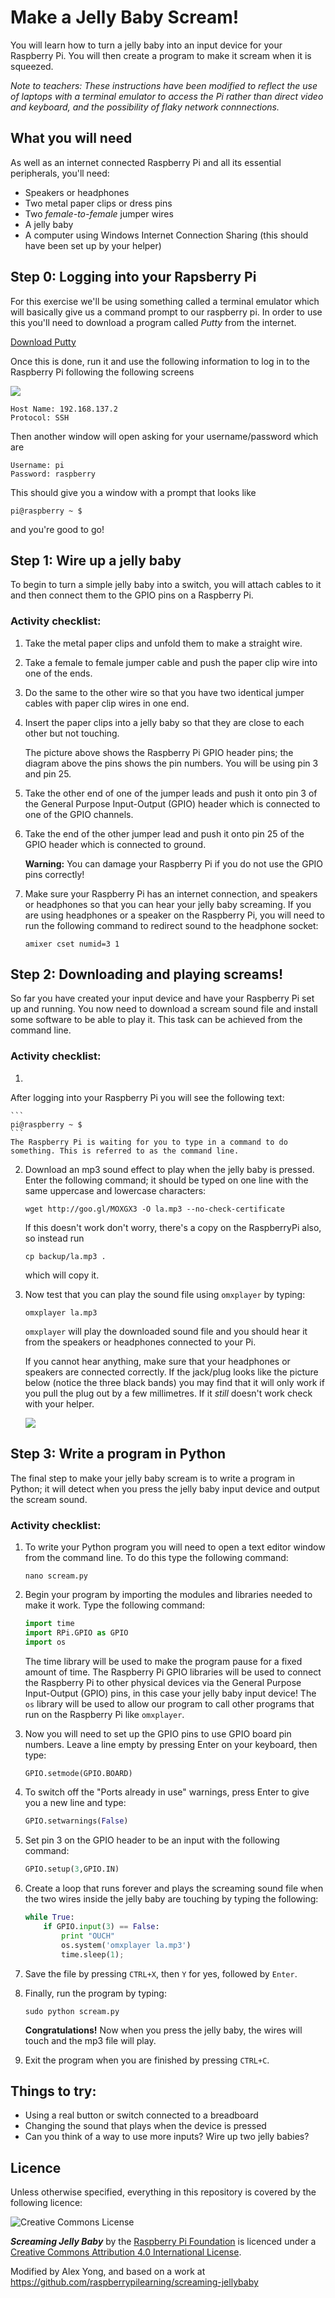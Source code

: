 # Make a Jelly Baby Scream!

You will learn how to turn a jelly baby into an input device for your Raspberry Pi. You will then create a program to make it scream when it is squeezed.

*Note to teachers: These instructions have been modified to reflect the use of laptops with a terminal emulator to access the Pi rather than direct video and keyboard, and the possibility of flaky network connnections.*

## What you will need

As well as an internet connected Raspberry Pi and all its essential peripherals, you'll need:

- Speakers or headphones
- Two metal paper clips or dress pins
- Two *female-to-female* jumper wires
- A jelly baby
- A computer using Windows Internet Connection Sharing (this should have been set up by your helper)

## Step 0: Logging into your Rapsberry Pi

For this exercise we'll be using something called a terminal emulator which will basically give us a command prompt to our raspberry pi.  In order to use this you'll need to download a program called *Putty* from the internet.

[Download Putty](http://the.earth.li/~sgtatham/putty/latest/x86/putty.exe)

Once this is done, run it and use the following information to log in to the Raspberry Pi following the following screens

![](./images/putty.png)

	Host Name: 192.168.137.2
	Protocol: SSH
	
Then another window will open asking for your username/password which are

	Username: pi
	Password: raspberry

This should give you a window with a prompt that looks like 

```
pi@raspberry ~ $
```

and you're good to go!

## Step 1: Wire up a jelly baby

To begin to turn a simple jelly baby into a switch, you will attach cables to it and then connect them to the GPIO pins on a Raspberry Pi.

### Activity checklist:

1. Take the metal paper clips and unfold them to make a straight wire.

2. Take a female to female jumper cable and push the paper clip wire into one of the ends.

3. Do the same to the other wire so that you have two identical jumper cables with paper clip wires in one end.

4. Insert the paper clips into a jelly baby so that they are close to each other but not touching.

    The picture above shows the Raspberry Pi GPIO header pins; the diagram above the pins shows the pin numbers. You will be using pin 3 and pin 25.

5. Take the other end of one of the jumper leads and push it onto pin 3 of the General Purpose Input-Output (GPIO) header which is connected to one of the GPIO channels.

6. Take the end of the other jumper lead and push it onto pin 25 of the GPIO header which is connected to ground.

    **Warning:** You can damage your Raspberry Pi if you do not use the GPIO pins correctly!

7. Make sure your Raspberry Pi has an internet connection, and speakers or headphones so that you can hear your jelly baby screaming. If you are using headphones or a speaker on the Raspberry Pi, you will need to run the following command to redirect sound to the headphone socket:

    `amixer cset numid=3 1`

## Step 2: Downloading and playing screams!

So far you have created your input device and have your Raspberry Pi set up and running. You now need to download a scream sound file and install some software to be able to play it. This task can be achieved from the command line.

### Activity checklist:

1.
  After logging into your Raspberry Pi you will see the following text:

    ```
    pi@raspberry ~ $
    ```
    The Raspberry Pi is waiting for you to type in a command to do something. This is referred to as the command line.

2.  Download an mp3 sound effect to play when the jelly baby is pressed. Enter the following command; it should be typed on one line with the same uppercase and lowercase characters:

    ```
    wget http://goo.gl/MOXGX3 -O la.mp3 --no-check-certificate
    ```

	If this doesn't work don't worry, there's a copy on the RaspberryPi also, so instead run 

	```
	cp backup/la.mp3 .
	```
	which will copy it.

3.  Now test that you can play the sound file using `omxplayer` by typing:

    ```
    omxplayer la.mp3
    ```

	```omxplayer``` will play the downloaded sound file and you should hear it from the speakers or headphones connected to your Pi.

	If you cannot hear anything, make sure that your headphones or speakers are connected correctly.  If the jack/plug looks like the picture below (notice the three black bands) you may find that it will only work if you pull the plug out by a few millimetres.  If it *still* doesn't work check with your helper.

	![](./images/3-5mmjack.jpg)

## Step 3: Write a program in Python

The final step to make your jelly baby scream is to write a program in Python; it will detect when you press the jelly baby input device and output the scream sound.

### Activity checklist:

1. To write your Python program you will need to open a text editor window from the command line. To do this type the following command:

    ```
    nano scream.py
    ```

2. Begin your program by importing the modules and libraries needed to make it work. Type the following command:

    ```python
    import time
    import RPi.GPIO as GPIO
    import os
    ```

    The time library will be used to make the program pause for a fixed amount of time. The Raspberry Pi GPIO libraries will be used to connect the Raspberry Pi to other physical devices via the General Purpose Input-Output (GPIO) pins, in this case your jelly baby input device! The `os` library will be used to allow our program to call other programs that run on the Raspberry Pi like `omxplayer`.

3. Now you will need to set up the GPIO pins to use GPIO board pin numbers. Leave a line empty by pressing Enter on your keyboard, then type:

    ```python
    GPIO.setmode(GPIO.BOARD)
    ```
    
4. To switch off the "Ports already in use" warnings, press Enter to give you a new line and type:

    ```python
    GPIO.setwarnings(False)
    ```
    
5. Set pin 3 on the GPIO header to be an input with the following command:

    ```python
    GPIO.setup(3,GPIO.IN)
    ```
    
6. Create a loop that runs forever and plays the screaming sound file when the two wires inside the jelly baby are touching by typing the following:

    ```python
    while True:
        if GPIO.input(3) == False:
            print "OUCH"
            os.system('omxplayer la.mp3')
            time.sleep(1);
    ```

7. Save the file by pressing `CTRL+X`, then `Y` for yes, followed by `Enter`.

8. Finally, run the program by typing:

    ```
    sudo python scream.py
    ```

    **Congratulations!** Now when you press the jelly baby, the wires will touch and the mp3 file will play.

9. Exit the program when you are finished by pressing `CTRL+C`.

## Things to try:

- Using a real button or switch connected to a breadboard
- Changing the sound that plays when the device is pressed
- Can you think of a way to use more inputs?  Wire up two jelly babies?

## Licence

Unless otherwise specified, everything in this repository is covered by the following licence:

![Creative Commons License](http://i.creativecommons.org/l/by-sa/4.0/88x31.png)

***Screaming Jelly Baby*** by the [Raspberry Pi Foundation](http://raspberrypi.org) is licenced under a [Creative Commons Attribution 4.0 International License](http://creativecommons.org/licenses/by-sa/4.0/).

Modified by Alex Yong, and based on a work at https://github.com/raspberrypilearning/screaming-jellybaby
